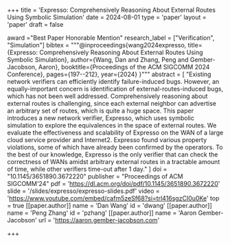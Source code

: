 +++
title = 'Expresso: Comprehensively Reasoning About External Routes Using Symbolic Simulation'
date = 2024-08-01
type = 'paper'
layout = 'paper'
draft = false

award ="Best Paper Honorable Mention"
research_label = ["Verification", "Simulation"]
bibtex = """@inproceedings{wang2024expresso,
  title={Expresso: Comprehensively Reasoning About External Routes Using Symbolic Simulation},
  author={Wang, Dan and Zhang, Peng and Gember-Jacobson, Aaron},
  booktitle={Proceedings of the ACM SIGCOMM 2024 Conference},
  pages={197--212},
  year={2024}
}"""
abstract = [
    "Existing network verifiers can efficiently identify failure-induced bugs. However, an equally-important concern is identification of external-routes-induced bugs, which has not been well addressed. Comprehensively reasoning about external routes is challenging, since each external neighbor can advertise an arbitrary set of routes, which is quite a huge space. This paper introduces a new network verifier, Expresso, which uses symbolic simulation to explore the equivalences in the space of external routes. We evaluate the effectiveness and scalability of Expresso on the WAN of a large cloud service provider and Internet2. Expresso found various property violations, some of which have already been confirmed by the operators. To the best of our knowledge, Expresso is the only verifier that can check the correctness of WANs amidst arbitrary external routes in a tractable amount of time, while other verifiers time-out after 1 day."
]
doi = "10.1145/3651890.3672220"
publisher = "Proceedings of ACM SIGCOMM'24"
pdf = 'https://dl.acm.org/doi/pdf/10.1145/3651890.3672220'
slide = '/slides/expresso/expresso-slides.pdf'
video = 'https://www.youtube.com/embed/cafm5zeSf68?si=trl416sgzCI0u0Ke'
top = true
[[paper.author]]
    name = 'Dan Wang'
    id = 'dwang'
[[paper.author]]
    name = 'Peng Zhang'
    id = 'pzhang'
[[paper.author]]
    name = 'Aaron Gember-Jacobson'
    url = 'https://aaron.gember-jacobson.com'

+++
